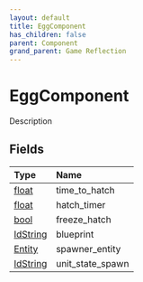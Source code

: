 ```yaml
---
layout: default
title: EggComponent
has_children: false
parent: Component
grand_parent: Game Reflection
---
```

# EggComponent
Description 

## Fields
| Type | Name |
|:-------------|:--------------|
| [float](/game-reflection/components/float.md) | time_to_hatch |
| [float](/game-reflection/components/float.md) | hatch_timer |
| [bool](/game-reflection/components/bool.md) | freeze_hatch |
| [IdString](/game-reflection/components/id_string.md) | blueprint |
| [Entity](/game-reflection/classes/entity.md) | spawner_entity |
| [IdString](/game-reflection/components/id_string.md) | unit_state_spawn |

